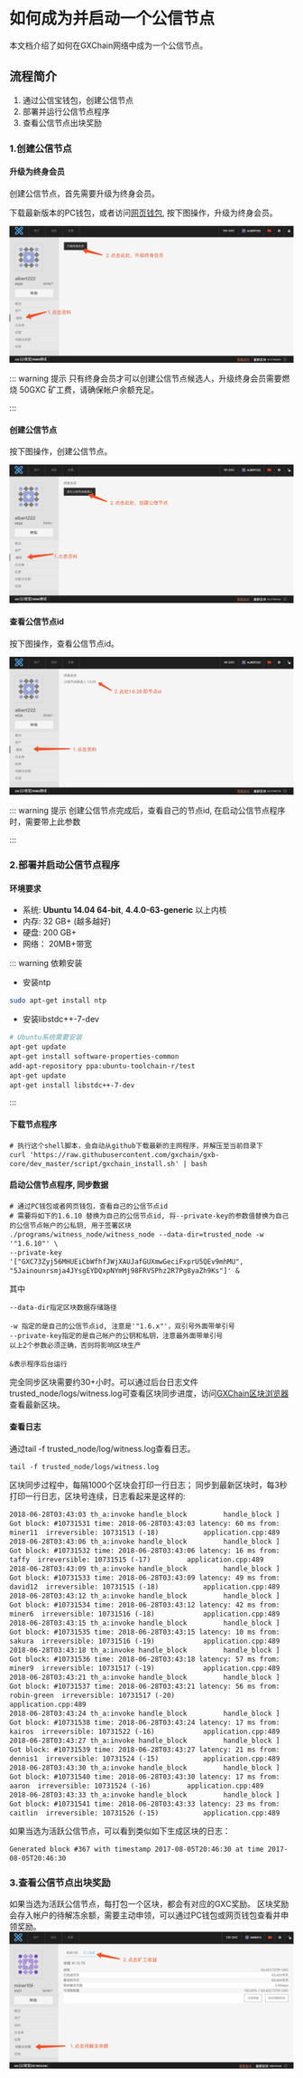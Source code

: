 # 如何成为并启动一个公信节点

本文档介绍了如何在GXChain网络中成为一个公信节点。

## 流程简介

1. 通过公信宝钱包，创建公信节点
2. 部署并运行公信节点程序
3. 查看公信节点出块奖励

### 1.创建公信节点

#### 升级为终身会员
创建公信节点，首先需要升级为终身会员。

下载最新版本的PC钱包，或者访问[网页钱包](https://wallet.gxb.io), 按下图操作，升级为终身会员。

![](./assets/witness/lifetime.jpeg)


::: warning 提示
只有终身会员才可以创建公信节点候选人，升级终身会员需要燃烧 50GXC 矿工费，请确保帐户余额充足。

:::

#### 创建公信节点
按下图操作，创建公信节点。

![](./assets/witness/trustnode.jpg)

#### 查看公信节点id
按下图操作，查看公信节点id。

![](./assets/witness/witnessid.jpeg)

::: warning 提示
创建公信节点完成后，查看自己的节点id, 在启动公信节点程序时，需要带上此参数

:::

### 2.部署并启动公信节点程序
#### 环境要求

- 系统: **Ubuntu 14.04 64-bit**, **4.4.0-63-generic** 以上内核
- 内存: 32 GB+  (越多越好)
- 硬盘: 200 GB+
- 网络： 20MB+带宽

::: warning 依赖安装

* 安装ntp
``` bash
sudo apt-get install ntp
```

* 安装libstdc++-7-dev
```bash
# Ubuntu系统需要安装
apt-get update
apt-get install software-properties-common
add-apt-repository ppa:ubuntu-toolchain-r/test
apt-get update
apt-get install libstdc++-7-dev
```

:::


#### 下载节点程序
```
# 执行这个shell脚本，会自动从github下载最新的主网程序，并解压至当前目录下
curl 'https://raw.githubusercontent.com/gxchain/gxb-core/dev_master/script/gxchain_install.sh' | bash
```

#### 启动公信节点程序, 同步数据

```
# 通过PC钱包或者网页钱包，查看自己的公信节点id
# 需要将如下的1.6.10 替换为自己的公信节点id, 将--private-key的参数值替换为自己的公信节点帐户的公私钥, 用于签署区块
./programs/witness_node/witness_node --data-dir=trusted_node -w '"1.6.10"' \
--private-key '["GXC73Zyj56MHUEiCbWfhfJWjXAUJafGUXmwGeciFxprU5QEv9mhMU", "5Jainounrsmja4JYsgEYDQxpNYmMj98FRVSPhz2R7Pg8yaZh9Ks"]' &
```

其中
```
--data-dir指定区块数据存储路径

-w 指定的是自己的公信节点id, 注意是'"1.6.x"'，双引号外面带单引号
--private-key指定的是自己帐户的公钥和私钥，注意最外面带单引号
以上2个参数必须正确，否则将影响区块生产

&表示程序后台运行
```

完全同步区块需要约30+小时。可以通过后台日志文件trusted_node/logs/witness.log可查看区块同步进度，访问[GXChain区块浏览器](https://block.gxb.io/)查看最新区块。

#### 查看日志

通过tail -f trusted_node/log/witness.log查看日志。
```
tail -f trusted_node/logs/witness.log

```
区块同步过程中，每隔1000个区块会打印一行日志； 同步到最新区块时，每3秒打印一行日志，区块号连续，日志看起来是这样的:
```
2018-06-28T03:43:03 th_a:invoke handle_block         handle_block ] Got block: #10731531 time: 2018-06-28T03:43:03 latency: 60 ms from: miner11  irreversible: 10731513 (-18)			application.cpp:489
2018-06-28T03:43:06 th_a:invoke handle_block         handle_block ] Got block: #10731532 time: 2018-06-28T03:43:06 latency: 16 ms from: taffy  irreversible: 10731515 (-17)			application.cpp:489
2018-06-28T03:43:09 th_a:invoke handle_block         handle_block ] Got block: #10731533 time: 2018-06-28T03:43:09 latency: 49 ms from: david12  irreversible: 10731515 (-18)			application.cpp:489
2018-06-28T03:43:12 th_a:invoke handle_block         handle_block ] Got block: #10731534 time: 2018-06-28T03:43:12 latency: 42 ms from: miner6  irreversible: 10731516 (-18)			application.cpp:489
2018-06-28T03:43:15 th_a:invoke handle_block         handle_block ] Got block: #10731535 time: 2018-06-28T03:43:15 latency: 10 ms from: sakura  irreversible: 10731516 (-19)			application.cpp:489
2018-06-28T03:43:18 th_a:invoke handle_block         handle_block ] Got block: #10731536 time: 2018-06-28T03:43:18 latency: 57 ms from: miner9  irreversible: 10731517 (-19)			application.cpp:489
2018-06-28T03:43:21 th_a:invoke handle_block         handle_block ] Got block: #10731537 time: 2018-06-28T03:43:21 latency: 56 ms from: robin-green  irreversible: 10731517 (-20)			application.cpp:489
2018-06-28T03:43:24 th_a:invoke handle_block         handle_block ] Got block: #10731538 time: 2018-06-28T03:43:24 latency: 17 ms from: kairos  irreversible: 10731522 (-16)			application.cpp:489
2018-06-28T03:43:27 th_a:invoke handle_block         handle_block ] Got block: #10731539 time: 2018-06-28T03:43:27 latency: 21 ms from: dennis1  irreversible: 10731524 (-15)			application.cpp:489
2018-06-28T03:43:30 th_a:invoke handle_block         handle_block ] Got block: #10731540 time: 2018-06-28T03:43:30 latency: 17 ms from: aaron  irreversible: 10731524 (-16)			application.cpp:489
2018-06-28T03:43:33 th_a:invoke handle_block         handle_block ] Got block: #10731541 time: 2018-06-28T03:43:33 latency: 23 ms from: caitlin  irreversible: 10731526 (-15)			application.cpp:489
```

如果当选为活跃公信节点，可以看到类似如下生成区块的日志：

```
Generated block #367 with timestamp 2017-08-05T20:46:30 at time 2017-08-05T20:46:30
```

### 3.查看公信节点出块奖励
如果当选为活跃公信节点，每打包一个区块，都会有对应的GXC奖励。 区块奖励会存入帐户的待解冻余额，需要主动申领，可以通过PC钱包或网页钱包查看并申领奖励。
![](./assets/witness/witness_bonus.jpg)

